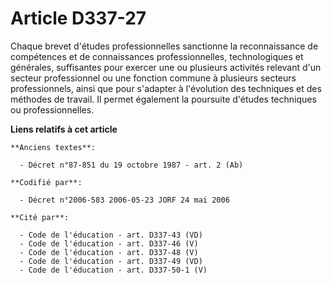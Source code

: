 # Article D337-27

Chaque brevet d'études professionnelles sanctionne la reconnaissance de compétences et de connaissances professionnelles,
technologiques et générales, suffisantes pour exercer une ou plusieurs activités relevant d'un secteur professionnel ou une
fonction commune à plusieurs secteurs professionnels, ainsi que pour s'adapter à l'évolution des techniques et des méthodes
de travail. Il permet également la poursuite d'études techniques ou professionnelles.

**Liens relatifs à cet article**

	**Anciens textes**:

	  - Décret n°87-851 du 19 octobre 1987 - art. 2 (Ab)

	**Codifié par**:

	  - Décret n°2006-583 2006-05-23 JORF 24 mai 2006

	**Cité par**:

	  - Code de l'éducation - art. D337-43 (VD)
	  - Code de l'éducation - art. D337-46 (V)
	  - Code de l'éducation - art. D337-48 (V)
	  - Code de l'éducation - art. D337-49 (VD)
	  - Code de l'éducation - art. D337-50-1 (V)

